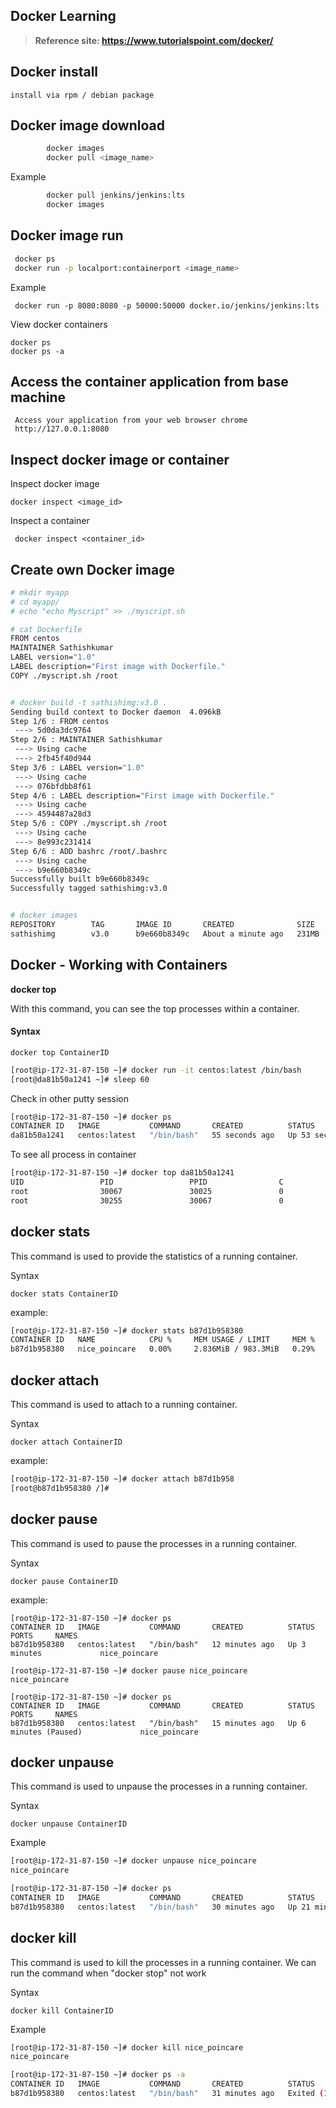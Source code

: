 ## Docker Learning

> **Reference site: https://www.tutorialspoint.com/docker/**
 
## **Docker install**

    install via rpm / debian package

## **Docker image download**

```sh
        docker images
        docker pull <image_name>
```
Example
```sh
        docker pull jenkins/jenkins:lts
        docker images
```
## **Docker image run**

```sh
 docker ps 
 docker run -p localport:containerport <image_name>
```  
Example
```
 docker run -p 8080:8080 -p 50000:50000 docker.io/jenkins/jenkins:lts
```
View docker containers
```
docker ps      
docker ps -a
```

## **Access the container application from base machine**

     Access your application from your web browser chrome
     http://127.0.0.1:8080

## **Inspect docker image or container**
Inspect docker image

```       
docker inspect <image_id>
```              
Inspect a container

```
 docker inspect <container_id>
```

## **Create own Docker image**
```sh
# mkdir myapp
# cd myapp/
# echo "echo Myscript" >> ./myscript.sh 

# cat Dockerfile
FROM centos
MAINTAINER Sathishkumar
LABEL version="1.0"
LABEL description="First image with Dockerfile."
COPY ./myscript.sh /root


# docker build -t sathishimg:v3.0 .
Sending build context to Docker daemon  4.096kB
Step 1/6 : FROM centos
 ---> 5d0da3dc9764
Step 2/6 : MAINTAINER Sathishkumar
 ---> Using cache
 ---> 2fb45f40d944
Step 3/6 : LABEL version="1.0"
 ---> Using cache
 ---> 076bfdbb8f61
Step 4/6 : LABEL description="First image with Dockerfile."
 ---> Using cache
 ---> 4594487a28d3
Step 5/6 : COPY ./myscript.sh /root
 ---> Using cache
 ---> 8e993c231414
Step 6/6 : ADD bashrc /root/.bashrc
 ---> Using cache
 ---> b9e660b8349c
Successfully built b9e660b8349c
Successfully tagged sathishimg:v3.0


# docker images
REPOSITORY        TAG       IMAGE ID       CREATED              SIZE
sathishimg        v3.0      b9e660b8349c   About a minute ago   231MB
```

## **Docker - Working with Containers**

**docker top**

With this command, you can see the top processes within a container.

#### Syntax

    docker top ContainerID 
   
```sh
[root@ip-172-31-87-150 ~]# docker run -it centos:latest /bin/bash
[root@da81b50a1241 ~]# sleep 60
```

Check in other putty session
```sh
[root@ip-172-31-87-150 ~]# docker ps
CONTAINER ID   IMAGE           COMMAND       CREATED          STATUS          PORTS     NAMES
da81b50a1241   centos:latest   "/bin/bash"   55 seconds ago   Up 53 seconds             naughty_ptolemy
```

To see all process in container
```sh
[root@ip-172-31-87-150 ~]# docker top da81b50a1241
UID                 PID                 PPID                C                   STIME               TTY                 TIME                CMD
root                30067               30025               0                   05:55               pts/0               00:00:00            /bin/bash
root                30255               30067               0                   05:59               pts/0               00:00:00            /usr/bin/coreutils --coreutils-prog-shebang=sleep /usr/bin/sleep 60
```

## **docker stats**

This command is used to provide the statistics of a running container.

Syntax
    
    docker stats ContainerID 

example:
```sh
[root@ip-172-31-87-150 ~]# docker stats b87d1b958380
CONTAINER ID   NAME            CPU %     MEM USAGE / LIMIT     MEM %     NET I/O     BLOCK I/O     PIDS
b87d1b958380   nice_poincare   0.00%     2.836MiB / 983.3MiB   0.29%     960B / 0B   3.06MB / 0B   1
```

## **docker attach**

This command is used to attach to a running container.

Syntax

	docker attach ContainerID 

example:
```sh
[root@ip-172-31-87-150 ~]# docker attach b87d1b958
[root@b87d1b958380 /]#
```

## **docker pause**

This command is used to pause the processes in a running container.

Syntax

	docker pause ContainerID 

example:

```
[root@ip-172-31-87-150 ~]# docker ps
CONTAINER ID   IMAGE           COMMAND       CREATED          STATUS         PORTS     NAMES
b87d1b958380   centos:latest   "/bin/bash"   12 minutes ago   Up 3 minutes             nice_poincare

[root@ip-172-31-87-150 ~]# docker pause nice_poincare
nice_poincare

[root@ip-172-31-87-150 ~]# docker ps
CONTAINER ID   IMAGE           COMMAND       CREATED          STATUS                  PORTS     NAMES
b87d1b958380   centos:latest   "/bin/bash"   15 minutes ago   Up 6 minutes (Paused)             nice_poincare
```
## **docker unpause**

This command is used to unpause the processes in a running container.

Syntax
    
    docker unpause ContainerID

Example
```sh
[root@ip-172-31-87-150 ~]# docker unpause nice_poincare
nice_poincare

[root@ip-172-31-87-150 ~]# docker ps
CONTAINER ID   IMAGE           COMMAND       CREATED          STATUS          PORTS     NAMES
b87d1b958380   centos:latest   "/bin/bash"   30 minutes ago   Up 21 minutes             nice_poincare
```

## **docker kill**

This command is used to kill the processes in a running container. We can run the command when "docker stop" not work

Syntax

	docker kill ContainerID	

Example
```sh
[root@ip-172-31-87-150 ~]# docker kill nice_poincare
nice_poincare

[root@ip-172-31-87-150 ~]# docker ps -a
CONTAINER ID   IMAGE           COMMAND       CREATED          STATUS                       PORTS     NAMES
b87d1b958380   centos:latest   "/bin/bash"   31 minutes ago   Exited (137) 9 seconds ago             nice_poincare
```




